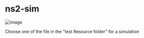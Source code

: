 # ns2-sim
![image](https://user-images.githubusercontent.com/50148498/128620107-502af2e1-fced-40af-a51d-14ce1869973a.png)

Choose one of the file in the "test Resource folder" for a simulation
